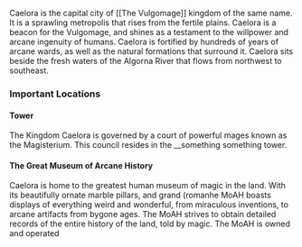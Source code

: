 Caelora is the capital city of [[The Vulgomage]] kingdom of the same name. It is a sprawling metropolis that rises from the fertile plains. Caelora is a beacon for the Vulgomage, and shines as a testament to the willpower and arcane ingenuity of humans. Caelora is fortified by hundreds of years of arcane wards, as well as the natural formations that surround it. Caelora sits beside the fresh waters of the Algorna River that flows from northwest to southeast.


### Important Locations
#### Tower
The Kingdom Caelora is governed by a court of powerful mages known as the Magisterium. This council resides in the __something something tower.

#### The Great Museum of Arcane History
Caelora is home to the greatest human museum of magic in the land. With its beautifully ornate marble pillars, and grand (romanhe MoAH boasts displays of everything weird and wonderful, from miraculous inventions, to arcane artifacts from bygone ages. The MoAH strives to obtain detailed records of the entire history of the land, told by magic. The MoAH is owned and operated  